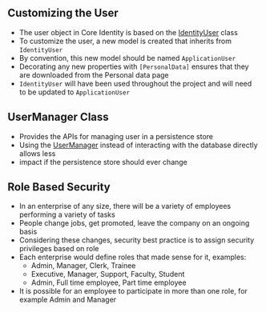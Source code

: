 ## Customizing the User

- The user object in Core Identity is based on the
  [IdentityUser](https://learn.microsoft.com/en-us/dotnet/api/microsoft.aspnetcore.identity.identityuser?view=aspnetcore-5.0)
  class
- To customize the user, a new model is created that inherits from
  `IdentityUser`
- By convention, this new model should be named `ApplicationUser`
- Decorating any new properties with `[PersonalData]` ensures that they are
  downloaded from the Personal data page
- `IdentityUser` will have been used throughout the project and will need to be
  updated to `ApplicationUser`

## UserManager Class

- Provides the APIs for managing user in a persistence store
- Using the
  [UserManager](https://learn.microsoft.com/en-us/dotnet/api/microsoft.aspnetcore.identity.usermanager-1?view=aspnetcore-3.1)
  instead of interacting with the database directly allows less
- impact if the persistence store should ever change

## Role Based Security

- In an enterprise of any size, there will be a variety of employees performing
  a variety of tasks
- People change jobs, get promoted, leave the company on an ongoing basis
- Considering these changes, security best practice is to assign security
  privileges based on role
- Each enterprise would define roles that made sense for it, examples:
  - Admin, Manager, Clerk, Trainee
  - Executive, Manager, Support, Faculty, Student
  - Admin, Full time employee, Part time employee
- It is possible for an employee to participate in more than one role, for
  example Admin and Manager
